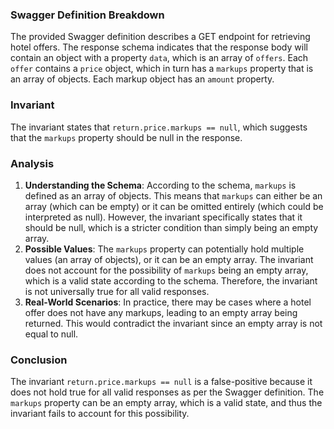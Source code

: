 ### Swagger Definition Breakdown
The provided Swagger definition describes a GET endpoint for retrieving hotel offers. The response schema indicates that the response body will contain an object with a property `data`, which is an array of `offers`. Each `offer` contains a `price` object, which in turn has a `markups` property that is an array of objects. Each markup object has an `amount` property.

### Invariant
The invariant states that `return.price.markups == null`, which suggests that the `markups` property should be null in the response.

### Analysis
1. **Understanding the Schema**: According to the schema, `markups` is defined as an array of objects. This means that `markups` can either be an array (which can be empty) or it can be omitted entirely (which could be interpreted as null). However, the invariant specifically states that it should be null, which is a stricter condition than simply being an empty array.
2. **Possible Values**: The `markups` property can potentially hold multiple values (an array of objects), or it can be an empty array. The invariant does not account for the possibility of `markups` being an empty array, which is a valid state according to the schema. Therefore, the invariant is not universally true for all valid responses.
3. **Real-World Scenarios**: In practice, there may be cases where a hotel offer does not have any markups, leading to an empty array being returned. This would contradict the invariant since an empty array is not equal to null.

### Conclusion
The invariant `return.price.markups == null` is a false-positive because it does not hold true for all valid responses as per the Swagger definition. The `markups` property can be an empty array, which is a valid state, and thus the invariant fails to account for this possibility.
